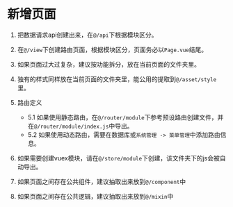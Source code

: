 # 新增页面

1. 把数据请求api创建出来，在`@/api`下根据模块区分。

2. 在`@/view`下创建路由页面，根据模块区分，页面务必以`Page.vue`结尾。

3. 如果页面过大过复杂，建议按功能拆分，放在当前页面的文件夹里。

4. 独有的样式同样放在当前页面的文件夹里，能公用的提取到`@/asset/style`里。

5. 路由定义
   - 5.1 如果使用静态路由，在`@/router/module`下参考预设路由创建文件，并在`@/router/module/index.js`中导出。
   - 5.2 如果使用动态路由，需要在数据库或`系统管理 -> 菜单管理`中添加路由信息。

6. 如果需要创建vuex模块，请在`@/store/module`下创建，该文件夹下的js会被自动导出。

7. 如果页面之间存在公共组件，建议抽取出来放到`@/component`中

8. 如果页面之间存在公共逻辑，建议抽取出来放到`@/mixin`中
